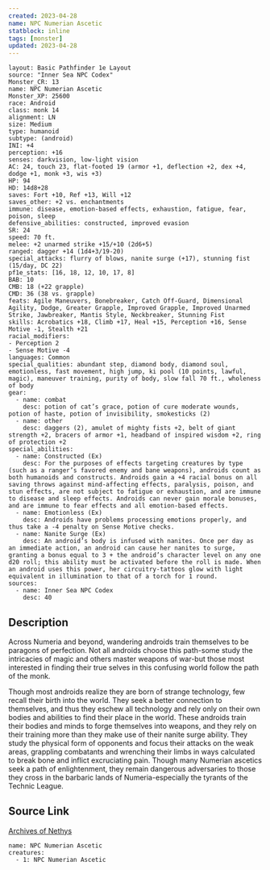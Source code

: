 ```yaml
---
created: 2023-04-28
name: NPC Numerian Ascetic
statblock: inline
tags: [monster]
updated: 2023-04-28
---
```

```statblock
layout: Basic Pathfinder 1e Layout
source: "Inner Sea NPC Codex"
Monster_CR: 13
name: NPC Numerian Ascetic
Monster_XP: 25600
race: Android
class: monk 14
alignment: LN
size: Medium
type: humanoid
subtype: (android)
INI: +4
perception: +16
senses: darkvision, low-light vision
AC: 24, touch 23, flat-footed 19 (armor +1, deflection +2, dex +4, dodge +1, monk +3, wis +3)
HP: 94
HD: 14d8+28
saves: Fort +10, Ref +13, Will +12
saves_other: +2 vs. enchantments
immune: disease, emotion-based effects, exhaustion, fatigue, fear, poison, sleep
defensive_abilities: constructed, improved evasion
SR: 24
speed: 70 ft.
melee: +2 unarmed strike +15/+10 (2d6+5)
ranged: dagger +14 (1d4+3/19-20)
special_attacks: flurry of blows, nanite surge (+17), stunning fist (15/day, DC 22)
pf1e_stats: [16, 18, 12, 10, 17, 8]
BAB: 10
CMB: 18 (+22 grapple)
CMD: 36 (38 vs. grapple)
feats: Agile Maneuvers, Bonebreaker, Catch Off-Guard, Dimensional Agility, Dodge, Greater Grapple, Improved Grapple, Improved Unarmed Strike, Jawbreaker, Mantis Style, Neckbreaker, Stunning Fist
skills: Acrobatics +18, Climb +17, Heal +15, Perception +16, Sense Motive -1, Stealth +21
racial_modifiers:
- Perception 2
- Sense Motive -4
languages: Common
special_qualities: abundant step, diamond body, diamond soul, emotionless, fast movement, high jump, ki pool (10 points, lawful, magic), maneuver training, purity of body, slow fall 70 ft., wholeness of body
gear:
  - name: combat
    desc: potion of cat’s grace, potion of cure moderate wounds, potion of haste, potion of invisibility, smokesticks (2)
  - name: other
    desc: daggers (2), amulet of mighty fists +2, belt of giant strength +2, bracers of armor +1, headband of inspired wisdom +2, ring of protection +2
special_abilities:
  - name: Constructed (Ex)
    desc: For the purposes of effects targeting creatures by type (such as a ranger’s favored enemy and bane weapons), androids count as both humanoids and constructs. Androids gain a +4 racial bonus on all saving throws against mind-affecting effects, paralysis, poison, and stun effects, are not subject to fatigue or exhaustion, and are immune to disease and sleep effects. Androids can never gain morale bonuses, and are immune to fear effects and all emotion-based effects.
  - name: Emotionless (Ex)
    desc: Androids have problems processing emotions properly, and thus take a -4 penalty on Sense Motive checks.
  - name: Nanite Surge (Ex)
    desc: An android’s body is infused with nanites. Once per day as an immediate action, an android can cause her nanites to surge, granting a bonus equal to 3 + the android’s character level on any one d20 roll; this ability must be activated before the roll is made. When an android uses this power, her circuitry-tattoos glow with light equivalent in illumination to that of a torch for 1 round.
sources:
  - name: Inner Sea NPC Codex
    desc: 40
```
## Description
Across Numeria and beyond, wandering androids train themselves to be paragons of perfection. Not all androids choose this path-some study the intricacies of magic and others master weapons of war-but those most interested in finding their true selves in this confusing world follow the path of the monk.

Though most androids realize they are born of strange technology, few recall their birth into the world. They seek a better connection to themselves, and thus they eschew all technology and rely only on their own bodies and abilities to find their place in the world. These androids train their bodies and minds to forge themselves into weapons, and they rely on their training more than they make use of their nanite surge ability. They study the physical form of opponents and focus their attacks on the weak areas, grappling combatants and wrenching their limbs in ways calculated to break bone and inflict excruciating pain. Though many Numerian ascetics seek a path of enlightenment, they remain dangerous adversaries to those they cross in the barbaric lands of Numeria-especially the tyrants of the Technic League.
## Source Link
[Archives of Nethys](https://aonprd.com/NPCDisplay.aspx?ItemName=Numerian%20Ascetic)
```encounter-table
name: NPC Numerian Ascetic
creatures:
  - 1: NPC Numerian Ascetic
```
